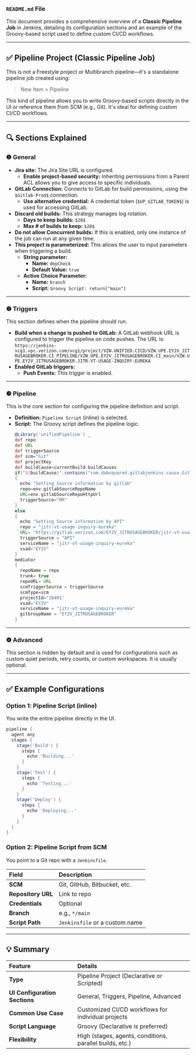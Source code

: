 ### `README.md` File

This document provides a comprehensive overview of a **Classic Pipeline Job** in Jenkins, detailing its configuration sections and an example of the Groovy-based script used to define custom CI/CD workflows.

-----

## ✅ Pipeline Project (Classic Pipeline Job)

This is not a Freestyle project or Multibranch pipeline—it's a standalone pipeline job created using:

> New Item \> Pipeline

This kind of pipeline allows you to write Groovy-based scripts directly in the UI or reference them from SCM (e.g., Git). It's ideal for defining custom CI/CD workflows.

-----

## 🔍 Sections Explained

### ❶ General

  * **Jira site:** The Jira Site URL is configured.
      * **Enable project-based security:** Inheriting permissions from a Parent ACL allows you to give access to specific individuals.
  * **GitLab Connection:** Connects to GitLab for build permissions, using the `$Gitlab-Prod$` connection.
      * **Use alternative credential:** A credential token (`$UP_GITLAB_TOKEN$`) is used for accessing GitLab.
  * **Discard old builds:** This strategy manages log rotation.
      * **Days to keep builds:** `$20$`
      * **Max \# of builds to keep:** `$20$`
  * **Do not allow Concurrent builds:** If this is enabled, only one instance of the job can run at any given time.
  * **This project is parameterized:** This allows the user to input parameters when triggering a build.
      * **String parameter:**
          * **Name:** `depCheck`
          * **Default Value:** `true`
      * **Active Choice Parameter:**
          * **Name:** `branch`
          * **Script:** `Groovy Script: return["main"]`

-----

### ❷ Triggers

This section defines when the pipeline should run.

  * **Build when a change is pushed to GitLab:** A GitLab webhook URL is configured to trigger the pipeline on code pushes. The URL is: `https://jenkins-vcg1.vpc.verizon.com/vcg1/project/VZW.UNIFIED.CICD/VZW.UPE.EY2V_JITRUSAGEBROKER.CI_PIPELINE/VZW.UPE.EY2V_JITRUSAGEBROKER.CI_main/VZW.UPE.EY2V_JITRUSAGEBROKER.JITR-VT-USAGE-INQUIRY-EUREKA`
  * **Enabled GitLab triggers:**
      * **Push Events:** This trigger is enabled.

-----

### ❸ Pipeline

This is the core section for configuring the pipeline definition and script.

  * **Definition:** `Pipeline Script` (inline) is selected.
  * **Script:** The Groovy script defines the pipeline logic.
    ```groovy
    @Library('unifiedPipeline') _
    def repo
    def URL
    def triggerSource
    def scm="Git"
    def projectKey
    def buildCause=currentBuild.buildCauses
    if("${buildCause}".contains("com.dabsquared.gitlabjenkins.cause.GitLabWebHookCause"))
    {
      echo "Setting Source information by gitlab"
      repo=env.gitlabSourceRepoName
      URL=env.gitlabSourceRepoHttpUrl
      triggerSource="MR"
    }
    else
    {
      echo "Setting Source information by API"
      repo = "jitr-vt-usage-inquiry-eureka"
      URL= "https://gitlab.verizon.com/EY2V_JITRUSAGEBROKER/jitr-vt-usage-inquiry-eureka"
      triggerSource = "API"
      serviceName = "jitr-vt-usage-inquiry-eureka"
      vsad="EY2V"
    }
    mediator
    {
      repoName = repo
      trunk= true
      repoURL= URL
      scmTriggerSource = triggerSource
      scmType=scm
      projectId="10401"
      vsad="EY2V"
      serviceName = "jitr-vt-usage-inquiry-eureka"
      gitGroupName = "EY2V_JITRUSAGEBROKER"
    }
    ```

-----

### ❹ Advanced

This section is hidden by default and is used for configurations such as custom quiet periods, retry counts, or custom workspaces. It is usually optional.

-----

## ✅ Example Configurations

### Option 1: Pipeline Script (inline)

You write the entire pipeline directly in the UI.

```groovy
pipeline {
  agent any
  stages {
    stage('Build') {
      steps {
        echo 'Building...'
      }
    }
    stage('Test') {
      steps {
        echo 'Testing...'
      }
    }
    stage('Deploy') {
      steps {
        echo 'Deploying...'
      }
    }
  }
}
```

### Option 2: Pipeline Script from SCM

You point to a Git repo with a `Jenkinsfile`.

| Field | Description |
| :--- | :--- |
| **SCM** | Git, GitHub, Bitbucket, etc. |
| **Repository URL** | Link to repo |
| **Credentials** | Optional |
| **Branch** | e.g., `*/main` |
| **Script Path** | `Jenkinsfile` or a custom name |

-----

## 💡 Summary

| Feature | Details |
| :--- | :--- |
| **Type** | Pipeline Project (Declarative or Scripted) |
| **UI Configuration Sections** | General, Triggers, Pipeline, Advanced |
| **Common Use Case** | Customized CI/CD workflows for individual projects |
| **Script Language** | Groovy (Declarative is preferred) |
| **Flexibility** | High (stages, agents, conditions, parallel builds, etc.) |
